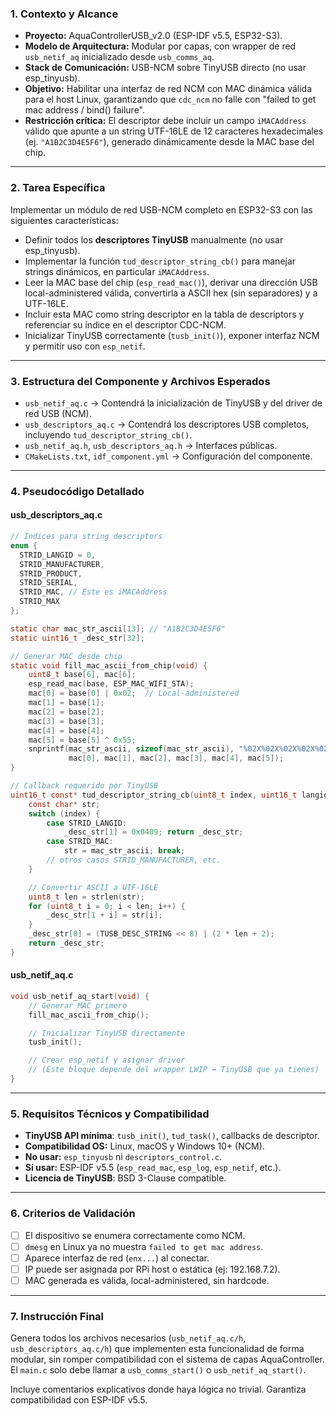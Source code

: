 
### 1. Contexto y Alcance

- **Proyecto:** AquaControllerUSB_v2.0 (ESP-IDF v5.5, ESP32-S3).
- **Modelo de Arquitectura:** Modular por capas, con wrapper de red `usb_netif_aq` inicializado desde `usb_comms_aq`.
- **Stack de Comunicación:** USB-NCM sobre TinyUSB directo (no usar esp_tinyusb).
- **Objetivo:** Habilitar una interfaz de red NCM con MAC dinámica válida para el host Linux, garantizando que `cdc_ncm` no falle con "failed to get mac address / bind() failure".
- **Restricción crítica:** El descriptor debe incluir un campo `iMACAddress` válido que apunte a un string UTF-16LE de 12 caracteres hexadecimales (ej. `"A1B2C3D4E5F6"`), generado dinámicamente desde la MAC base del chip.

---

### 2. Tarea Específica

Implementar un módulo de red USB-NCM completo en ESP32-S3 con las siguientes características:

- Definir todos los **descriptores TinyUSB** manualmente (no usar esp_tinyusb).
- Implementar la función `tud_descriptor_string_cb()` para manejar strings dinámicos, en particular `iMACAddress`.
- Leer la MAC base del chip (`esp_read_mac()`), derivar una dirección USB local-administered válida, convertirla a ASCII hex (sin separadores) y a UTF-16LE.
- Incluir esta MAC como string descriptor en la tabla de descriptors y referenciar su índice en el descriptor CDC-NCM.
- Inicializar TinyUSB correctamente (`tusb_init()`), exponer interfaz NCM y permitir uso con `esp_netif`.

---

### 3. Estructura del Componente y Archivos Esperados

- `usb_netif_aq.c` → Contendrá la inicialización de TinyUSB y del driver de red USB (NCM).
- `usb_descriptors_aq.c` → Contendrá los descriptores USB completos, incluyendo `tud_descriptor_string_cb()`.
- `usb_netif_aq.h`, `usb_descriptors_aq.h` → Interfaces públicas.
- `CMakeLists.txt`, `idf_component.yml` → Configuración del componente.

---

### 4. Pseudocódigo Detallado

#### **usb_descriptors_aq.c**

```c
// Índices para string descriptors
enum {
  STRID_LANGID = 0,
  STRID_MANUFACTURER,
  STRID_PRODUCT,
  STRID_SERIAL,
  STRID_MAC, // Este es iMACAddress
  STRID_MAX
};

static char mac_str_ascii[13]; // "A1B2C3D4E5F6"
static uint16_t _desc_str[32];

// Generar MAC desde chip
static void fill_mac_ascii_from_chip(void) {
    uint8_t base[6], mac[6];
    esp_read_mac(base, ESP_MAC_WIFI_STA);
    mac[0] = base[0] | 0x02;  // Local-administered
    mac[1] = base[1];
    mac[2] = base[2];
    mac[3] = base[3];
    mac[4] = base[4];
    mac[5] = base[5] ^ 0x55;
    snprintf(mac_str_ascii, sizeof(mac_str_ascii), "%02X%02X%02X%02X%02X%02X",
             mac[0], mac[1], mac[2], mac[3], mac[4], mac[5]);
}

// Callback requerido por TinyUSB
uint16_t const* tud_descriptor_string_cb(uint8_t index, uint16_t langid) {
    const char* str;
    switch (index) {
        case STRID_LANGID:
            _desc_str[1] = 0x0409; return _desc_str;
        case STRID_MAC:
            str = mac_str_ascii; break;
        // otros casos STRID_MANUFACTURER, etc.
    }

    // Convertir ASCII a UTF-16LE
    uint8_t len = strlen(str);
    for (uint8_t i = 0; i < len; i++) {
        _desc_str[1 + i] = str[i];
    }
    _desc_str[0] = (TUSB_DESC_STRING << 8) | (2 * len + 2);
    return _desc_str;
}
```

#### **usb_netif_aq.c**

```c
void usb_netif_aq_start(void) {
    // Generar MAC primero
    fill_mac_ascii_from_chip();

    // Inicializar TinyUSB directamente
    tusb_init();

    // Crear esp_netif y asignar driver
    // (Este bloque depende del wrapper LWIP ↔ TinyUSB que ya tienes)
}
```

---

### 5. Requisitos Técnicos y Compatibilidad

- **TinyUSB API mínima**: `tusb_init()`, `tud_task()`, callbacks de descriptor.
- **Compatibilidad OS:** Linux, macOS y Windows 10+ (NCM).
- **No usar:** `esp_tinyusb` ni `descriptors_control.c`.
- **Sí usar:** ESP-IDF v5.5 (`esp_read_mac`, `esp_log`, `esp_netif`, etc.).
- **Licencia de TinyUSB**: BSD 3-Clause compatible.

---

### 6. Criterios de Validación

- [ ] El dispositivo se enumera correctamente como NCM.
- [ ] `dmesg` en Linux ya no muestra `failed to get mac address`.
- [ ] Aparece interfaz de red (`enx...`) al conectar.
- [ ] IP puede ser asignada por RPi host o estática (ej: 192.168.7.2).
- [ ] MAC generada es válida, local-administered, sin hardcode.

---

### 7. Instrucción Final

Genera todos los archivos necesarios (`usb_netif_aq.c/h`, `usb_descriptors_aq.c/h`) que implementen esta funcionalidad de forma modular, sin romper compatibilidad con el sistema de capas AquaController. El `main.c` solo debe llamar a `usb_comms_start()` o `usb_netif_aq_start()`.

Incluye comentarios explicativos donde haya lógica no trivial. Garantiza compatibilidad con ESP-IDF v5.5.
